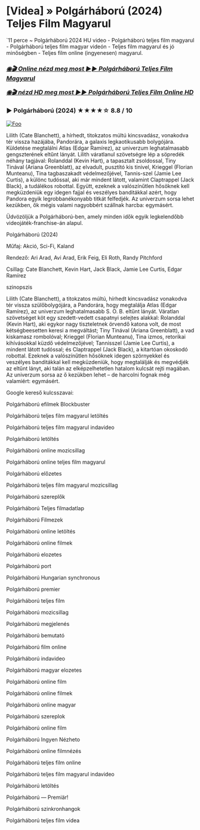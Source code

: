 <h1 tabindex="-1" class="heading-element" dir="auto">[Videa] » Polgárháború (2024) Teljes Film Magyarul</h1>

`11 perce ~ Polgárháború 2024 HU video - Polgárháború teljes film magyarul - Polgárháború teljes film magyar videón - Teljes film magyarul és jó minőségben - Teljes film online (ingyenesen) magyarul.

<b><i><h3> <a href="http://dmov.fun/hu/movie/929590/civil-war-githuu" rel="nofollow">◉🎬 Online nézd meg most ►► Polgárháború Teljes Film Magyarul</a></b></i></h>

<b><i><h> <a href="http://dmov.fun/hu/movie/929590/civil-war-githuu" rel="nofollow">◉🎬 nézd HD meg most ►► Polgárháború Teljes Film Online HD</a></b></i></h3>

### ▶️ Polgárháború (2024) ★★★★☆ 8.8 / 10

<a href="http://dmov.fun/hu/movie/929590/civil-war-githuu" rel="nofollow"><img src="https://camo.githubusercontent.com/917e6ed5c302499242165dcc02bdbce85c075fd21b35918eb9c0b771855261b8/68747470733a2f2f7374617469632e7769787374617469632e636f6d2f6d656469612f6232343966395f61646163386637306662336634356238383639313639366337376465313866337e6d76322e676966" alt="Foo" style="max-width: 100%;"></a>

Lilith (Cate Blanchett), a hírhedt, titokzatos múltú kincsvadász, vonakodva tér vissza hazájába, Pandorára, a galaxis legkaotikusabb bolygójára. Küldetése megtalálni Atlas (Edgar Ramírez), az univerzum leghatalmasabb gengszterének eltűnt lányát. Lilith váratlanul szövetségre lép a söpredék néhány tagjával: Rolanddal (Kevin Hart), a tapasztalt zsoldossal, Tiny Tinával (Ariana Greenblatt), az elvadult, pusztító kis tinivel, Krieggel (Florian Munteanu), Tina tagbaszakadt védelmezőjével, Tannis-szel (Jamie Lee Curtis), a különc tudóssal, aki már mindent látott, valamint Claptrappel (Jack Black), a tudálékos robottal. Együtt, ezeknek a valószínűtlen hősöknek kell megküzdeniük egy idegen fajjal és veszélyes banditákkal azért, hogy Pandora egyik legrobbanékonyabb titkát felfedjék. Az univerzum sorsa lehet kezükben, ők mégis valami nagyobbért szállnak harcba: egymásért.

Üdvözöljük a Polgárháború-ben, amely minden idők egyik legkelendőbb videojáték-franchise-án alapul.

Polgárháború (2024)

Műfaj: Akció, Sci-Fi, Kaland

Rendező: Ari Arad, Avi Arad, Erik Feig, Eli Roth, Randy Pitchford

Csillag: Cate Blanchett, Kevin Hart, Jack Black, Jamie Lee Curtis, Edgar Ramírez

szinopszis

Lilith (Cate Blanchett), a titokzatos múltú, hírhedt kincsvadász vonakodva tér vissza szülőbolygójára, a Pandorára, hogy megtalálja Atlas (Edgar Ramírez), az univerzum leghatalmasabb S. O. B. eltűnt lányát. Váratlan szövetséget köt egy szedett-vedett csapatnyi selejtes alakkal: Rolanddal (Kevin Hart), aki egykor nagy tiszteletnek örvendő katona volt, de most kétségbeesetten keresi a megváltást; Tiny Tinával (Ariana Greenblatt), a vad kiskamasz rombolóval; Krieggel (Florian Munteanu), Tina izmos, retorikai kihívásokkal küzdő védelmezőjével; Tannisszel (Jamie Lee Curtis), a mindent látott tudóssal; és Claptrappel (Jack Black), a kitartóan okoskodó robottal. Ezeknek a valószínűtlen hősöknek idegen szörnyekkel és veszélyes banditákkal kell megküzdeniük, hogy megtalálják és megvédjék az eltűnt lányt, aki talán az elképzelhetetlen hatalom kulcsát rejti magában. Az univerzum sorsa az ő kezükben lehet – de harcolni fognak még valamiért: egymásért.

Google kereső kulcsszavai:

Polgárháború efilmek Blockbuster

Polgárháború teljes film magyarul letöltés

Polgárháború teljes film magyarul indavideo

Polgárháború letöltés

Polgárháború online mozicsillag

Polgárháború online teljes film magyarul

Polgárháború előzetes

Polgárháború teljes film magyarul mozicsillag

Polgárháború szereplők

Polgárháború Teljes filmadatlap

Polgárháború Filmezek

Polgárháború online letöltés

Polgárháború online filmek

Polgárháború elozetes

Polgárháború port

Polgárháború Hungarian synchronous

Polgárháború premier

Polgárháború teljes film

Polgárháború mozicsillag

Polgárháború megjelenés

Polgárháború bemutató

Polgárháború film online

Polgárháború indavideo

Polgárháború magyar elozetes

Polgárháború online film

Polgárháború online filmek

Polgárháború online magyar

Polgárháború szereplok

Polgárháború online film

Polgárháború Ingyen Nézheto

Polgárháború online filmnézés

Polgárháború teljes film online

Polgárháború teljes film magyarul indavideo

Polgárháború letöltés

Polgárháború — Premiär!

Polgárháború szinkronhangok

Polgárháború teljes film videa
